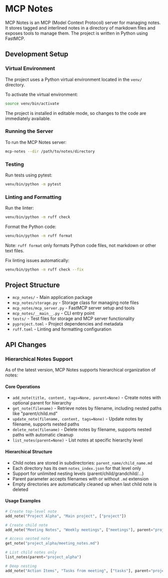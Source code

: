 # MCP Notes

MCP Notes is an MCP (Model Context Protocol) server for managing notes. It stores tagged and interlined notes in a directory of markdown files and exposes tools to manage them. The project is written in Python using FastMCP.

## Development Setup

### Virtual Environment

The project uses a Python virtual environment located in the `venv/` directory.

To activate the virtual environment:
```bash
source venv/bin/activate
```

The project is installed in editable mode, so changes to the code are immediately available.

### Running the Server

To run the MCP Notes server:
```bash
mcp-notes --dir /path/to/notes/directory
```

### Testing

Run tests using pytest:
```bash
venv/bin/python -m pytest
```

### Linting and Formatting

Run the linter:
```bash
venv/bin/python -m ruff check
```

Format the Python code:
```bash
venv/bin/python -m ruff format
```

Note: `ruff format` only formats Python code files, not markdown or other text files.

Fix linting issues automatically:
```bash
venv/bin/python -m ruff check --fix
```

## Project Structure

- `mcp_notes/` - Main application package
- `mcp_notes/storage.py` - Storage class for managing note files
- `mcp_notes/mcp_server.py` - FastMCP server setup and tools
- `mcp_notes/__main__.py` - CLI entry point
- `tests/` - Test files for storage and MCP server functionality
- `pyproject.toml` - Project dependencies and metadata
- `ruff.toml` - Linting and formatting configuration

## API Changes

### Hierarchical Notes Support

As of the latest version, MCP Notes supports hierarchical organization of notes:

#### Core Operations

- `add_note(title, content, tags=None, parent=None)` - Create notes with optional parent for hierarchy
- `get_note(filename)` - Retrieve notes by filename, including nested paths like "parent/child.md"
- `update_note(filename, content, tags=None)` - Update notes by filename, supports nested paths
- `delete_note(filename)` - Delete notes by filename, supports nested paths with automatic cleanup
- `list_notes(parent=None)` - List notes at specific hierarchy level

#### Hierarchical Structure

- Child notes are stored in subdirectories: `parent_name/child_name.md`
- Each directory has its own `notes_index.json` for that level only
- Support for unlimited nesting levels (parent/child/grandchild/...)
- Parent parameter accepts filenames with or without `.md` extension
- Empty directories are automatically cleaned up when last child note is deleted

#### Usage Examples

```python
# Create top-level note
add_note("Project Alpha", "Main project", ["project"])

# Create child note
add_note("Meeting Notes", "Weekly meetings", ["meetings"], parent="project_alpha")

# Access nested note
get_note("project_alpha/meeting_notes.md")

# List child notes only
list_notes(parent="project_alpha")

# Deep nesting
add_note("Action Items", "Tasks from meeting", ["tasks"], parent="project_alpha/meeting_notes")
```